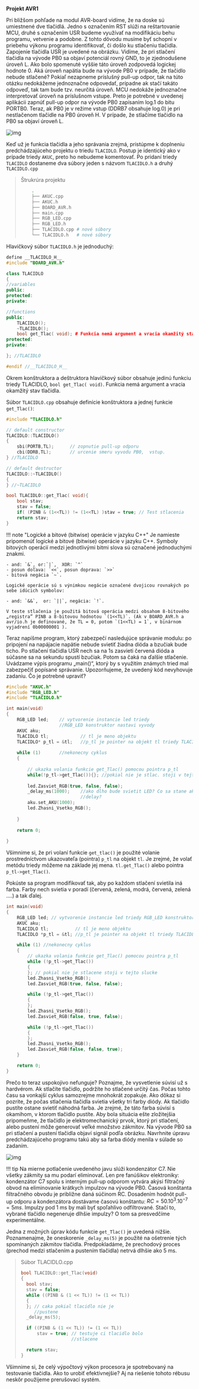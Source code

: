 **Projekt AVR1**

Pri bližšom pohľade na modul AVR-board vidíme, že na doske sú umiestnené dve tlačidlá. Jedno s označením RST slúži na reštartovanie MCU, druhé s označením USR budeme využívať na modifikáciu behu programu, vetvenie a podobne. Z tohto dôvodu musíme byť schopní v priebehu výkonu programu identifikovať, či došlo ku stlačeniu tlačidla. Zapojenie tlačidla USR je uvedené na obrázku. Vidíme, že pri stlačení tlačidla na vývode PB0 sa objaví potenciál rovný GND, to je zjednodušene úroveň L. Ako bolo spomenuté vyššie táto úroveň zodpovedá logickej hodnote 0. Aká úroveň napätia bude na vývode PB0 v prípade, že tlačidlo nebude stlačené? Pokiaľ nezapneme príslušný pull-up odpor, tak na túto otázku nedokážeme jednoznačne odpovedať, prípadne ak stačí takáto odpoveď, tak tam bude tzv. neurčitá úroveň. MCU nedokáže jednoznačne interpretovať úroveň na príslušnom vstupe. Preto je potrebné v uvedenej aplikácii zapnúť pull-up odpor na vývode PB0 zapísaním log.1 do bitu PORTB0. Teraz, ak PB0 je v režime vstup (DDRB7 obsahuje log.0) je pri nestlačenom tlačidle na PB0 úroveň H. V prípade, že stlačíme tlačidlo na PB0 sa objaví úroveň L. 

![img](images/schema_pr3.jpg#75size)

Keď už je funkcia tlačidla a jeho správania zrejmá, pristúpme k doplneniu predchádzajúceho projektu o triedu `TLACIDLO`. Postup je identický ako v prípade triedy `AKUC`, preto ho nebudeme komentovať. Po pridaní triedy `TLACIDLO` dostaneme dva súbory jeden s názvom `TLACIDLO.h` a druhý `TLACIDLO.cpp`

> Štrukrúra projektu
>
> ```bash
>     .
>     ├── AKUC.cpp
>     ├── AKUC.h
>     ├── BOARD_AVR.h
>     ├── main.cpp
>     ├── RGB_LED.cpp
>     ├── RGB_LED.h
>     ├── TLACIDLO.cpp # nové súbory
>     └── TLACIDLO.h   # nové súbory
> ```



Hlavičkový súbor `TLACIDLO.h` je jednoduchý:

``` c++
define __TLACIDLO_H__
#include "BOARD_AVR.h"

class TLACIDLO
{
//variables
public:
protected:
private:

//functions
public:
	TLACIDLO();
	~TLACIDLO();
	bool get_Tlac( void); # Funkcia nemá argument a vracia okamžitý stav tlačidla  
protected:
private:

}; //TLACIDLO

#endif //__TLACIDLO_H__
```

Okrem konštruktora a deštruktora hlavičkový súbor obsahuje jedinú funkciu triedy TLACIDLO, `bool get_Tlac( void)`. Funkcia nemá argument a vracia okamžitý stav tlačidla. 

 Súbor `TLACIDLO.cpp` obsahuje definície konštruktora a jednej funkcie `get_Tlac()`:

```c++
#include "TLACIDLO.h"

// default constructor
TLACIDLO::TLACIDLO()
{
	sbi(PORTB,TL);      // zopnutie pull-up odporu
	cbi(DDRB,TL);		// urcenie smeru vyvodu PB0,  vstup.
} //TLACIDLO

// default destructor
TLACIDLO::~TLACIDLO()
{
} //~TLACIDLO

bool TLACIDLO::get_Tlac( void){
	bool stav;
	stav = false;
	if( (PINB & (1<<TL)) != (1<<TL) )stav = true; // Test stlacenia
	return stav;	
}
```

!!! note "Logické a bitové (bitwise) operácie v jazyku C++"
	 Je namieste pripomenúť logické a bitové (bitwise) operácie v jazyku C++. Symboly bitových operácií medzi jednotlivými bitmi slova sú označené jednoduchými znakmi. 
	
	- and: `&`, or:`|`,  XOR: `^`
	- posun doľava: `<<`, posun doprava: `>>`
	- bitová negácia `~`. 
	
	Logické operácie sú s výnimkou negácie označené dvojicou rovnakých po sebe idúcich symbolov: 
	
	- and: `&&`,  or: `||`, negácia: `!`. 
	
	V teste stlačenia je použitá bitová operácia medzi obsahom 8-bitového „registra” PINB a 8-bitovou hodnotou `(1<<TL)`. (Ak v BOARD_AVR.h a avr/io.h je definované, že TL = 0, potom `(1<<TL) = 1`, v binárnom vyjadrení 0b00000001 ). 

Teraz napíšme program, ktorý zabezpečí nasledujúce správanie modulu: po pripojení na napájacie napätie nebude svietiť žiadna dióda a bzučiak bude ticho. Po stlačení tlačidla USR nech sa na 1s zasvieti červená dióda a súčasne sa na sekundu spustí bzučiak. Potom sa čaká na ďalšie stlačenie. Uvádzame výpis programu „main()“, ktorý by s využitím známych tried mal zabezpečiť popísané správanie. Upozorňujeme, že uvedený kód nevyhovuje zadaniu. Čo je potrebné upraviť?

``` c++
#include "AKUC.h"
#include "RGB_LED.h"
#include "TLACIDLO.h"

int main(void)
{
	RGB_LED led;	// vytvorenie instancie led triedy 
                    //RGB_LED konstruktor nastavi vyvody
	AKUC aku;
	TLACIDLO tl;			// tl je meno objektu
	TLACIDLO* p_tl = &tl; 	//p_tl je pointer na objekt tl triedy TLACIDLO
			
	while (1)      	//nekonecny cyklus
	{						
	
		// ukazka volania funkcie get_Tlac() pomocou pointra p_tl
		while(!p_tl->get_Tlac()){}; //pokial nie je stlac. stoji v tejto slucke 
	
		led.Zasviet_RGB(true, false, false);
		_delay_ms(1000);	//ako dlho bude svietit LED? Co sa stane ak vynecham 
							//delay?
		aku.set_AKU(1000);
		led.Zhasni_Vsetko_RGB();
	
	}
		
	return 0;			
	
}
```

Všimnime si, že pri volaní funkcie `get_tlac()` je použité volanie prostredníctvom ukazovateľa (pointra) `p_tl` na objekt `tl`. Je zrejmé, že volať metódu triedy môžeme na základe jej mena. `tl.get_Tlac()`  alebo pointra `p_tl->get_Tlac()`.

Pokúste sa program modifikovať tak, aby po každom stlačení svietila iná farba. Farby nech svietia v poradí (červená, zelená, modrá, červená, zelená ....) a tak ďalej.

``` c++
int main(void)
{
	RGB_LED led; // vytvorenie instancie led triedy RGB_LED konstruktor nastavi vyvody
	AKUC aku;
	TLACIDLO tl;		  // tl je meno objektu
	TLACIDLO *p_tl = &tl; //p_tl je pointer na objekt tl triedy TLACIDLO

	while (1) //nekonecny cyklus
	{
		// ukazka volania funkcie get_Tlac() pomocou pointra p_tl
		while (!p_tl->get_Tlac())
		{
		}; // pokial nie je stlacene stoji v tejto slucke
		led.Zhasni_Vsetko_RGB();
		led.Zasviet_RGB(true, false, false);

		while (!p_tl->get_Tlac())
		{
		};
		led.Zhasni_Vsetko_RGB();
		led.Zasviet_RGB(false, true, false);

		while (!p_tl->get_Tlac())
		{
		};
		led.Zhasni_Vsetko_RGB();
		led.Zasviet_RGB(false, false, true);
	}

	return 0;
}
```

Prečo to teraz uspokojivo nefunguje? Poznajme, že vysvetlenie súvisí už s hardvérom. Ak stlačíte tlačidlo, podržíte ho stlačené určitý čas. Počas tohto času sa vonkajší cyklus samozrejme mnohokrát zopakuje. Ako dôkaz si pozrite, že počas stlačenia tlačidla svietia všetky tri farby diódy. Ak tlačidlo pustíte ostane svietiť náhodná farba. Je zrejmé, že táto farba súvisí s okamihom, v ktorom tlačidlo pustíte. Aby bola situácia ešte zložitejšia pripomeňme, že tlačidlo je elektromechanický prvok, ktorý pri stlačení, alebo pustení môže generovať veľké množstvo zákmitov. Na vývode PB0 sa pri stlačení a pustení tlačidla objaví signál podľa obrázku. Navrhnite úpravu predchádzajúceho programu takú aby sa farba diódy menila v súlade so zadaním.

![img](images/zakmit.jpg#75size)

!!! tip
	Na mierne potlačenie uvedeného javu slúži kondenzátor C7. Nie všetky zákmity sa mu podarí eliminovať. Len pre fanúšikov elektroniky: kondenzátor C7 spolu s interným pull-up odporom vytvára akýsi filtračný obvod na eliminovanie krátkych  impulzov na vývode PB0. Časová konštanta filtračného obvodu je približne daná súčinom RC. Dosadením hodnôt pull-up odporu a kondenzátora dostávame časovú konštantu: $RC = 50.10^{ 3}.10^{-7}  = 5 ms$. Impulzy pod 1 ms by mali byť spoľahlivo odfiltrované. Stačí to, vybrané tlačidlo negeneruje dlhšie impulzy? O tom sa presvedčíme experimentálne. 

Jedna z možných úprav kódu funkcie `get_Tlac()` je uvedená nižšie. Poznamenajme, že oneskorenie `_delay_ms(5)` je použité na ošetrenie tých spomínaných zákmitov tlačidla. Predpokladáme, že prechodový proces (prechod medzi stlačením a pustením tlačidla) netrvá dlhšie ako 5 ms.

> Súbor TLACIDLO.cpp
>
> ``` c++
> bool TLACIDLO::get_Tlac(void)
> {
> 	bool stav;
> 	stav = false;
> 	while ((PINB & (1 << TL)) != (1 << TL))
> 	{
> 	}; // caka pokial tlacidlo nie je
> 	   //pustene
> 	_delay_ms(5);
> 
> 	if ((PINB & (1 << TL)) != (1 << TL))
> 		stav = true; // testuje ci tlacidlo bolo
> 					 //stlacene
> 
> 	return stav;
> }
> 
> ```

Všimnime si, že celý výpočtový výkon procesora je spotrebovaný na testovanie tlačidla. Ako to urobiť efektívnejšie? Aj na riešenie tohoto rébusu neskôr použijeme prerušovací systém.
